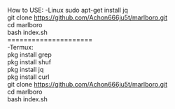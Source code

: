 How to USE: 
-Linux
sudo apt-get install jq<br>
git clone https://github.com/Achon666ju5t/marlboro.git<br>
cd marlboro<br>
bash index.sh<br>
=====================<br>
-Termux:<br>
pkg install grep<br>
pkg install shuf<br>
pkg install jq<br>
pkg install curl<br>
git clone https://github.com/Achon666ju5t/marlboro.git<br>
cd marlboro<br>
bash index.sh<br>
